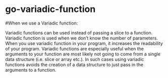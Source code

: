 # go-variadic-function
#When we use a Variadic function: 

Variadic functions can be used instead of passing a slice to a function.
Variadic function is used when we don’t know the number of parameters.
When you use variadic function in your program, it increases the readability of your program.
Variadic functions are especially useful when the arguments to your function are most likely not going to come from a single data structure (i.e. slice or array etc.).
In such cases using variadic functions avoids the creation of a data structure to just pass in the arguments to a function.
